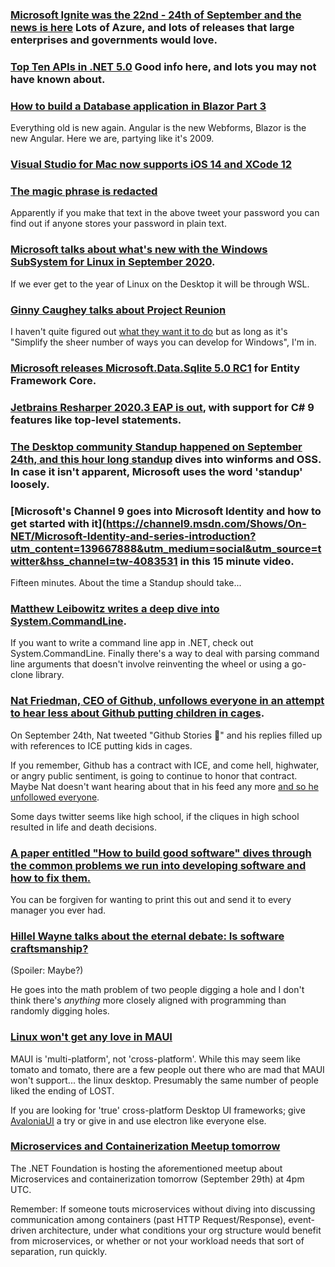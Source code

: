 ### [Microsoft Ignite was the 22nd - 24th of September and the news is here](https://news.microsoft.com/ignite-2020-book-of-news/) Lots of Azure, and lots of releases that large enterprises and governments would love. 

### [Top Ten APIs in .NET 5.0](https://blog.ndepend.com/top-10-net-5-0-new-apis/) Good info here, and lots you may not have known about.

### [How to build a Database application in Blazor Part 3](https://www.codeproject.com/Articles/5279963/Building-a-Database-Application-in-Blazor-Part-3-C)

Everything old is new again. Angular is the new Webforms, Blazor is the new Angular. Here we are, partying like it's 2009.

### [Visual Studio for Mac now supports iOS 14 and XCode 12](https://devblogs.microsoft.com/xamarin/ios-14-and-xcode-12-xamarin-ios/)

### [The magic phrase is redacted](https://twitter.com/Laughing_Mantis/status/1308212643723767809?s=20)

Apparently if you make that text in the above tweet your password you can find out if anyone stores your password in plain text.


### [Microsoft talks about what's new with the Windows SubSystem for Linux in September 2020](https://devblogs.microsoft.com/commandline/whats-new-in-the-windows-subsystem-for-linux-september-2020/).
  If we ever get to the year of Linux on the Desktop it will be through WSL.

### [Ginny Caughey talks about Project Reunion](https://twitter.com/gcaughey/status/1308864047228555270?s=20)

I haven't quite figured out [what they want it to do](https://github.com/microsoft/ProjectReunion) but as long as it's "Simplify the sheer number of ways you can develop for Windows", I'm in.

### [Microsoft releases Microsoft.Data.Sqlite 5.0 RC1](https://www.bricelam.net/2020/09/23/microsoft-data-sqlite-5-0.html) for Entity Framework Core.

### [Jetbrains Resharper 2020.3 EAP is out](https://twitter.com/resharper/status/1309126457965379590), with support for C# 9 features like top-level statements.

### [The Desktop community Standup happened on September 24th, and this hour long standup](https://www.youtube.com/watch?v=LT8ntgw8b3c&feature=youtu.be) dives into winforms and OSS.  In case it isn't apparent, Microsoft uses the word 'standup' loosely. 

### [Microsoft's Channel 9 goes into Microsoft Identity and how to get started with it](https://channel9.msdn.com/Shows/On-NET/Microsoft-Identity-and-series-introduction?utm_content=139667888&utm_medium=social&utm_source=twitter&hss_channel=tw-4083531 in this 15 minute video.

Fifteen minutes.  About the time a Standup should take...

### [Matthew Leibowitz writes a deep dive into System.CommandLine](https://dotnetdevaddict.co.za/2020/09/25/getting-started-with-system-commandline/).  

If you want to write a command line app in .NET, check out System.CommandLine. Finally there's a way to deal with parsing command line arguments that doesn't involve reinventing the wheel or using a go-clone library.

### [Nat Friedman, CEO of Github, unfollows everyone in an attempt to hear less about Github putting children in cages](https://twitter.com/natfriedman/status/1309251778823692288).

On September 24th, Nat tweeted "Github Stories 🤔" and his replies filled up with references to ICE putting kids in cages.

If you remember, Github has a contract with ICE, and come hell, highwater, or angry public sentiment, is going to continue to honor that contract. Maybe Nat doesn't want hearing about that in his feed any more [and so he unfollowed everyone](https://twitter.com/natfriedman/status/1307412289620865026?s=20).

Some days twitter seems like high school, if the cliques in high school resulted in life and death decisions.

### [A paper entitled "How to build good software" dives through the common problems we run into developing software and how to fix them.](https://www.csc.gov.sg/articles/how-to-build-good-software)  

You can be forgiven for wanting to print this out and send it to every manager you ever had.


### [Hillel Wayne talks about the eternal debate: Is software craftsmanship?](https://twitter.com/hillelogram/status/1310309162811875332) 

(Spoiler: Maybe?)

He goes into the math problem of two people digging a hole and I don't think there's *anything* more closely aligned with programming than randomly digging holes.


### [Linux won't get any love in MAUI](https://twitter.com/gylkag/status/1310524861656313857?s=20)

MAUI is 'multi-platform', not 'cross-platform'.  While this may seem like tomato and tomato, there are a few people out there who are mad that MAUI won't support... the linux desktop.  Presumably the same number of people liked the ending of LOST.

If you are looking for 'true' cross-platform Desktop UI frameworks; give [AvaloniaUI](https://avaloniaui.net/) a try or give in and use electron like everyone else.

### [Microservices and Containerization Meetup tomorrow](https://www.youtube.com/watch?v=_I8n8JPa_nQ)

The .NET Foundation is hosting the aforementioned meetup about Microservices and containerization tomorrow (September 29th) at 4pm UTC.

Remember: If someone touts microservices without diving into discussing communication among containers (past HTTP Request/Response), event-driven architecture, under what conditions your org structure would benefit from microservices, or whether or not your workload needs that sort of separation, run quickly.


